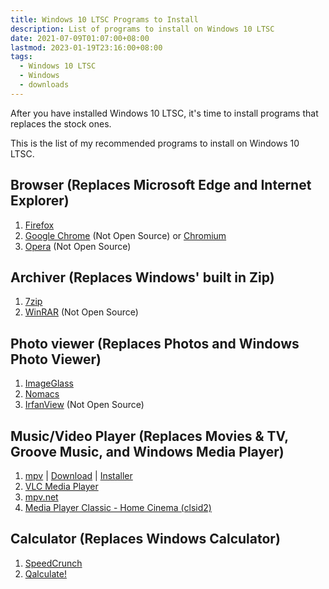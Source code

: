 ```yaml
---
title: Windows 10 LTSC Programs to Install
description: List of programs to install on Windows 10 LTSC
date: 2021-07-09T01:07:00+08:00
lastmod: 2023-01-19T23:16:00+08:00
tags:
  - Windows 10 LTSC
  - Windows
  - downloads
---
```

After you have installed Windows 10 LTSC, it's time to install programs that replaces the stock ones.

This is the list of my recommended programs to install on Windows 10 LTSC.

## Browser (Replaces Microsoft Edge and Internet Explorer)
1. [Firefox](https://www.mozilla.org/en-US/firefox/new/)
2. [Google Chrome](https://www.google.com/intl/en_us/chrome/) (Not Open Source) or [Chromium](https://www.chromium.org)
3. [Opera](https://www.opera.com) (Not Open Source)

## Archiver (Replaces Windows' built in Zip)
1. [7zip](https://www.7-zip.org)
2. [WinRAR](https://www.win-rar.com) (Not Open Source)

## Photo viewer (Replaces Photos and Windows Photo Viewer)
1. [ImageGlass](https://imageglass.org)
2. [Nomacs](https://nomacs.org)
3. [IrfanView](https://www.irfanview.com) (Not Open Source)

## Music/Video Player (Replaces Movies & TV, Groove Music, and Windows Media Player)
1. [mpv](https://mpv.io) | [Download](https://sourceforge.net/projects/mpv-player-windows/files/) | [Installer](https://github.com/rossy/mpv-install)
2. [VLC Media Player](https://www.videolan.org)
3. [mpv.net](https://github.com/stax76/mpv.net)
4. [Media Player Classic - Home Cinema (clsid2)](https://github.com/clsid2/mpc-hc)

## Calculator (Replaces Windows Calculator)
1. [SpeedCrunch](https://speedcrunch.org)
2. [Qalculate!](https://qalculate.github.io)